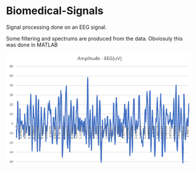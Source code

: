 # Biomedical-Signals
Signal processing done on an EEG signal.

Some filtering and spectrums are produced from the data. Obviosuly this was done in MATLAB

![Signal to be processed](https://github.com/kbickham/Biomedical-Signals/blob/master/eeg.PNG)
